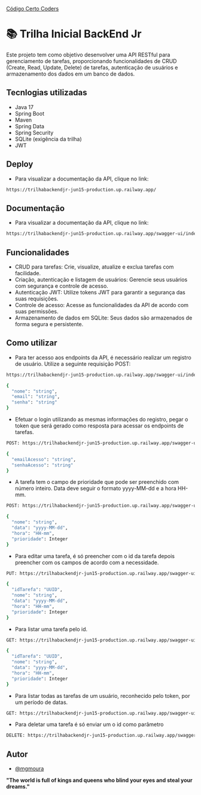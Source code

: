 [Código Certo Coders](https://utfs.io/f/3b2340e8-5523-4aca-a549-0688fd07450e-j4edu.jfif)

# 📚 Trilha Inicial BackEnd Jr
Este projeto tem como objetivo desenvolver uma API RESTful para gerenciamento de tarefas, proporcionando funcionalidades de CRUD (Create, Read, Update, Delete) de tarefas, autenticação de usuários e armazenamento dos dados em um banco de dados.

## Tecnlogias utilizadas
- Java 17
- Spring Boot
- Maven
- Spring Data
- Spring Security
- SQLite (exigência da trilha)
- JWT


## Deploy
- Para visualizar a documentação da API, clique no link:

```bash
https://trilhabackendjr-jun15-production.up.railway.app/
```

## Documentação
- Para visualizar a documentação da API, clique no link:
```bash
https://trilhabackendjr-jun15-production.up.railway.app/swagger-ui/index.html
```

## Funcionalidades

- CRUD para tarefas:
Crie, visualize, atualize e exclua tarefas com facilidade.
- Criação, autenticação e listagem de usuários:
Gerencie seus usuários com segurança e controle de acesso.
- Autenticação JWT:
Utilize tokens JWT para garantir a segurança das suas requisições.
- Controle de acesso:
Acesse as funcionalidades da API de acordo com suas permissões.
- Armazenamento de dados em SQLite:
Seus dados são armazenados de forma segura e persistente.

## Como utilizar
- Para ter acesso aos endpoints da API, é necessário realizar um registro de usuário. Utilize a seguinte requisição POST:
```bash
https://trilhabackendjr-jun15-production.up.railway.app/swagger-ui/index.html#/usuario-controller/criarUsuario

{
  "nome": "string",
  "email": "string",
  "senha": "string"
}
```


- Efetuar o login utilizando as mesmas informações do registro, pegar o token que será gerado como resposta para acessar os endpoints de tarefas.
   
```bash
POST: https://trilhabackendjr-jun15-production.up.railway.app/swagger-ui/index.html#/usuario-controller/autenticarUsuario

{
  "emailAcesso": "string",
  "senhaAcesso": "string"
}
```

- A tarefa tem o campo de prioridade que pode ser preenchido com número inteiro. Data deve seguir o formato yyyy-MM-dd e a hora HH-mm.

```bash
POST: https://trilhabackendjr-jun15-production.up.railway.app/swagger-ui/index.html#/tarefa-controller/criarTarefa

{
  "nome": "string",
  "data": "yyyy-MM-dd",
  "hora": "HH-mm",
  "prioridade": Integer
}
```

- Para editar uma tarefa, é só preencher com o id da tarefa depois preencher com os campos de acordo com a necessidade.

```bash
PUT: https://trilhabackendjr-jun15-production.up.railway.app/swagger-ui/index.html#/tarefa-controller/obterTarefa

{
  "idTarefa": "UUID",
  "nome": "string",
  "data": "yyyy-MM-dd",
  "hora": "HH-mm",
  "prioridade": Integer
}
```

- Para listar uma tarefa pelo id.

```bash
GET: https://trilhabackendjr-jun15-production.up.railway.app/swagger-ui/index.html#/tarefa-controller/obterTarefa

{
  "idTarefa": "UUID",
  "nome": "string",
  "data": "yyyy-MM-dd",
  "hora": "HH-mm",
  "prioridade": Integer
}
```

- Para listar todas as tarefas de um usuário, reconhecido pelo token, por um período de datas.

```bash
GET: https://trilhabackendjr-jun15-production.up.railway.app/swagger-ui/index.html#/tarefa-controller/consultarTarefas

``` 

- Para deletar uma tarefa é só enviar um o id como parâmetro
```bash
DELETE: https://trilhabackendjr-jun15-production.up.railway.app/swagger-ui/index.html#/tarefa-controller/excluirTarefa


```

## Autor 
- [@mgmoura](https://www.instagram.com/mgmoura/)


**"The world is full of kings and queens who blind your eyes and steal your dreams."**